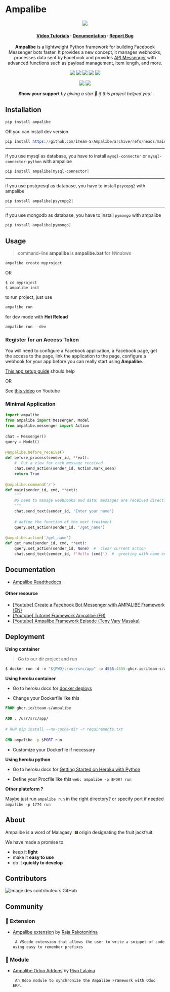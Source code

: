 # Ampalibe
<p align="center"> <img height="300" src="https://github.com/iTeam-S/Ampalibe/raw/main/docs/source/_static/ampalibe_logo.png"/></p>
<div align="center">
 <h4>
    <a href="https://github.com/iTeam-S/Ampalibe#other-resource">Video Tutorials</a>
  <span> · </span>
    <a href="https://ampalibe.readthedocs.io">Documentation</a>
  <span> · </span>
    <a href="https://github.com/iTeam-S/Ampalibe/issues/">Report Bug</a>
 </h4>

<p>
 <b>Ampalibe</b> is a lightweight Python framework for building Facebook Messenger bots faster.
It provides a new concept, it manages webhooks, processes data sent by Facebook and provides <a href="https://developers.facebook.com/docs/messenger-platform/">API Messenger</a> with advanced functions such as payload management, item length, and more.
</p>

<a href='https://github.com/iTeam-S/Ampalibe/#'><img src='https://img.shields.io/badge/version-1.2.0.dev-%23008080'/></a>
<a href='https://ampalibe.readthedocs.io/en/latest/'><img src='https://readthedocs.org/projects/ampalibe/badge/?version=latest&style=flat'/></a>
<a href='https://github.com/iTeam-S/Ampalibe/actions/workflows/ci.yml'><img src='https://github.com/iTeam-S/Ampalibe/actions/workflows/ci.yml/badge.svg'/></a>
<a href='https://github.com/iTeam-S/Ampalibe/actions/workflows/cd-pg.yml'><img src='https://github.com/iTeam-S/Ampalibe/actions/workflows/cd-pg.yml/badge.svg'/></a>
<a href='https://github.com/iTeam-S/Ampalibe/actions/workflows/cd-pypi.yml'><img src='https://github.com/iTeam-S/Ampalibe/actions/workflows/cd-pypi.yml/badge.svg'/></a>



<p>
 <a href='https://pypi.org/project/ampalibe/'> <img src='https://img.shields.io/pypi/v/ampalibe?style=for-the-badge'/></a>
 <a href='https://pypi.org/project/ampalibe/'> <img src='https://img.shields.io/pypi/pyversions/ampalibe?style=for-the-badge'/></a>
</p>

<p>
   <strong> Show your support</strong>  <em> by giving a star 🌟 if this project helped you! </em>
 </p>
</div>


## Installation

```s
pip install ampalibe
```

OR you can install dev version


```s
pip install https://github.com/iTeam-S/Ampalibe/archive/refs/heads/main.zip
```

------------------

if you use mysql as database, you have to install `mysql-connector` or `mysql-connector-python` with ampalibe

```s
pip install ampalibe[mysql-connector]
```

----------------------

if you use postgresql as database, you have to install `psycopg2` with ampalibe

```s
pip install ampalibe[psycopg2]
```

----------------------

if you use mongodb as database, you have to install `pymongo` with ampalibe

```s
pip install ampalibe[pymongo]
```

## Usage

> command-line __ampalibe__ is __ampalibe.bat__ for _Windows_

```s
ampalibe create myproject
```

OR 


```shell
$ cd myproject
$ ampalibe init
```

to run project, just use
```s
ampalibe run
```

for dev mode with __Hot Reload__
```s
ampalibe run --dev
```

### Register for an Access Token

You will need to configure a Facebook application, a Facebook page, get the access to the page, link the application to the page, configure a webhook for your app before you can really start using __Ampalibe__.

[This app setup guide](https://developers.facebook.com/docs/messenger-platform/getting-started/app-setup) should help

OR 

See [this video](https://www.youtube.com/watch?v=Sg2P9uFJEF4&list=PL0zWFyU4-Sk5FcKJpBTp0-_nDm0kIQ5sY&index=1) on Youtube

### Minimal Application

```python
import ampalibe
from ampalibe import Messenger, Model
from ampalibe.messenger import Action

chat = Messenger()
query = Model()

@ampalibe.before_receive()
def before_process(sender_id, **ext):
    #  Put a view for each message received
    chat.send_action(sender_id, Action.mark_seen)
    return True

@ampalibe.command('/')
def main(sender_id, cmd, **ext):
    """
    No need to manage weebhooks and data: messages are received directly in a main function
    """
    chat.send_text(sender_id, 'Enter your name')
    
    # define the function of the next treatment
    query.set_action(sender_id, '/get_name')
    
@ampalibe.action('/get_name')
def get_name(sender_id, cmd, **ext):
    query.set_action(sender_id, None)  #  clear current action
    chat.send_text(sender_id, f'Hello {cmd}')  #  greeting with name enter by user
```

## Documentation

- [Ampalibe Readthedocs](https://ampalibe.readthedocs.io/)

#### Other resource

- [ [Youtube] Create a Facebook Bot Messenger with AMPALIBE Framework (EN) ](https://www.youtube.com/playlist?list=PL0zWFyU4-Sk5FcKJpBTp0-_nDm0kIQ5sY)
- [ [Youtube] Tutoriel Framework Ampalibe (FR)](https://www.youtube.com/playlist?list=PLz95IHSyn29U4PA1bAUw3VT0VFFbq1LuP)
- [ [Youtube] Ampalibe Framework Episode (Teny Vary Masaka) ](https://www.youtube.com/playlist?list=PLN1d8qaIQgmKmCwy3SMfndiivbgwXJZvi)


## Deployment 

**Using container**

> Go to our dir project and run 

```s
$ docker run -d -v "${PWD}:/usr/src/app" -p 4555:4555 ghcr.io/iteam-s/ampalibe
```

**Using heroku container**

- Go to heroku docs for [docker deploys](https://devcenter.heroku.com/articles/container-registry-and-runtime) 

- Change your Dockerfile like this

```dockerfile
FROM ghcr.io/iteam-s/ampalibe

ADD . /usr/src/app/

# RUN pip install --no-cache-dir -r requirements.txt

CMD ampalibe -p $PORT run
```
- Customize your Dockerfile if necessary


**Using heroku python**

 - Go to heroku docs for [Getting Started on Heroku with Python](https://devcenter.heroku.com/articles/getting-started-with-python?singlepage=true)


 - Define your Procfile like this `web: ampalibe -p $PORT run`
 
 
 **Other plateform ?**
 
 Maybe just run `ampalibe run` in the right directory? or specify port if needed `ampalibe -p 1774 run`

## About 

Ampalibe is a word of Malagasy  <img src="https://github.com/RajaRakoto/github-docs/blob/master/dago.gif?raw=true" width=15>  origin designating the fruit jackfruit.

We have made a promise to
 
- keep it **light**
- make it **easy to use**
- do it **quickly to develop**


## Contributors

![Image des contributeurs GitHub](https://contrib.rocks/image?repo=iTeam-S/Ampalibe)

## Community 

### 📌 Extension

- [Ampalibe extension](https://marketplace.visualstudio.com/items?itemName=iTeam-S.ampalibe)  by [Raja Rakotonirina](https://github.com/RajaRakoto)

       A VScode extension that allows the user to write a snippet of code using easy to remember prefixes
       
       
### 📌 Module

- [Ampalibe Odoo Addons](https://apps.odoo.com/apps/modules/15.0/ampalibe/)  by [Rivo Lalaina](https://github.com/rivo2302)

       An Odoo module to synchronize the Ampalibe Framework with Odoo ERP.



